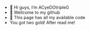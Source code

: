 - 👋 Hi guys, I’m ACyeDOtripleG
- 👀 Wellcome to my github
- 🌱 This page has all my available code
- You got two gold! After read me!

<!---
ACyeDOtripleG/ACyeDOtripleG is a ✨ special ✨ repository because its `README.md` (this file) appears on your GitHub profile.
You can click the Preview link to take a look at your changes.
--->
